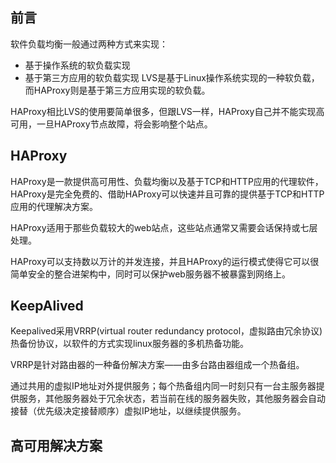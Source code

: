 ## 前言
软件负载均衡一般通过两种方式来实现：
- 基于操作系统的软负载实现
- 基于第三方应用的软负载实现
LVS是基于Linux操作系统实现的一种软负载，而HAProxy则是基于第三方应用实现的软负载。

HAProxy相比LVS的使用要简单很多，但跟LVS一样，HAProxy自己并不能实现高可用，一旦HAProxy节点故障，将会影响整个站点。

## HAProxy

HAProxy是一款提供高可用性、负载均衡以及基于TCP和HTTP应用的代理软件，HAProxy是完全免费的、借助HAProxy可以快速并且可靠的提供基于TCP和HTTP应用的代理解决方案。

HAProxy适用于那些负载较大的web站点，这些站点通常又需要会话保持或七层处理。

HAProxy可以支持数以万计的并发连接，并且HAProxy的运行模式使得它可以很简单安全的整合进架构中，同时可以保护web服务器不被暴露到网络上。

## KeepAlived

Keepalived采用VRRP(virtual router redundancy protocol，虚拟路由冗余协议)热备份协议，以软件的方式实现linux服务器的多机热备功能。

VRRP是针对路由器的一种备份解决方案——由多台路由器组成一个热备组。

通过共用的虚拟IP地址对外提供服务；每个热备组内同一时刻只有一台主服务器提供服务，其他服务器处于冗余状态，若当前在线的服务器失败，其他服务器会自动接替（优先级决定接替顺序）虚拟IP地址，以继续提供服务。

## 高可用解决方案